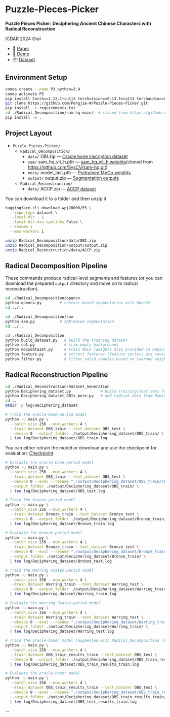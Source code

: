 # Puzzle-Pieces-Picker

**Puzzle Pieces Picker: Deciphering Ancient Chinese Characters with Radical Reconstruction**

ICDAR 2024 Oral
- 📄 [Paper](https://arxiv.org/abs/2406.03019)
- 🧪 [Demo](http://vlrlabmonkey.xyz:7684)
- 📦 [Dataset](https://huggingface.co/datasets/wpj20000/P3)

## Environment Setup
```bash
conda create --name P3 python=3.9
conda activate P3
pip install torch==1.12.1+cu113 torchvision==0.13.1+cu113 torchaudio==0.12.1 --extra-index-url https://download.pytorch.org/whl/cu113
git clone https://github.com/Pengjie-W/Puzzle-Pieces-Picker.git
pip install -r requirements.txt
cd ./Radical_Decomposition/sam-hq-main/  # cloned from https://github.com/SysCV/sam-hq.git
pip install -e .
```

## Project Layout
- `Puzzle-Pieces-Picker/`
  - `Radical_Decomposition/`
    - `data/` OBI.zip — [Oracle bone inscription dataset](https://huggingface.co/datasets/wpj20000/P3/tree/main/Radical_Decomposition/data)
    - `sam/` sam_hq_vit_h.pth — [sam_hq_vit_h weights](https://huggingface.co/datasets/wpj20000/P3/tree/main/Radical_Decomposition/sam)(cloned from https://github.com/SysCV/sam-hq.git)
    - `moco/` model_last.pth — [Pretrained MoCo weights](https://huggingface.co/datasets/wpj20000/P3/tree/main/Radical_Decomposition/moco)
    - `output/` output.zip — [Segmentation outputs](https://huggingface.co/datasets/wpj20000/P3/tree/main/Radical_Decomposition/output)
  - `Radical_Reconstruction/`
    - `data/` ACCP.zip — [ACCP dataset](https://huggingface.co/datasets/wpj20000/P3/tree/main/Radical_Reconstruction/data)

You can download it to a folder and then unzip it
```bash
huggingface-cli download wpj20000/P3 \
  --repo-type dataset \
  --local-dir . \
  --local-dir-use-symlinks False \
  --resume \
  --max-workers 1

unzip Radical_Decomposition/data/OBI.zip
unzip Radical_Decomposition/output/output.zip
unzip Radical_Reconstruction/data/ACCP.zip

```
## Radical Decomposition Pipeline
These commands produce radical-level segments and features (or you can download the prepared `output` directory and move on to radical reconstruction).

```bash
cd ./Radical_Decomposition/opencv
python opencv.py        # contour-based segmentation with OpenCV
cd ../..
```

```bash
cd ./Radical_Decomposition/sam
python sam.py           # SAM-based segmentation
cd ../..
```

```bash
cd ./Radical_Decomposition
python build_dataset.py   # build the training dataset
python cut.py             # trim empty backgrounds
python mocodataset.py     # train MoCo (weights also provided in Radical_Decomposition/moco)
python feature.py         # extract features (feature vectors are saved under output)
python filter.py          # filter valid samples based on learned weights
```

## Radical Reconstruction Pipeline

```bash
cd ./Radical_Reconstruction/Dataset_Generation
python Deciphering_dataset.py             # build training/test sets for different historical periods
python Deciphering_dataset_OBIs_more.py   # add radical data from Radical_Decomposition
cd ..
mkdir -p log/Deciphering_dataset
```


```bash
# Train the oracle-bone-period model
python -u main.py \
  --batch_size 256 --num_workers 4 \
  --train_dataset OBS_train --test_dataset OBS_test \
  --device 0 --output_folder ./output/Deciphering_dataset/OBS_train/ \
  | tee log/Deciphering_dataset/OBS_train.log
```
You can either retrain the model or download and use the checkpoint for evaluation: [Checkpoint](https://huggingface.co/datasets/wpj20000/P3/tree/main/Radical_Reconstruction/output)

```bash
# Evaluate the oracle-bone-period model
python -u main.py \
  --batch_size 256 --num_workers 4 \
  --train_dataset OBS_train --test_dataset OBS_test \
  --device 0 --eval --resume "./output/Deciphering_dataset/OBS_train/checkpoints/checkpoint_ep0099.pth" \
  --output_folder ./output/Deciphering_dataset/OBS_train/ \
  | tee log/Deciphering_dataset/OBS_test.log
```

```bash
# Train the bronze-period model
python -u main.py \
  --batch_size 256 --num_workers 4 \
  --train_dataset Bronze_train --test_dataset Bronze_test \
  --device 0 --output_folder ./output/Deciphering_dataset/Bronze_train/ \
  | tee log/Deciphering_dataset/Bronze_train.log
```

```bash
# Evaluate the bronze-period model
python -u main.py \
  --batch_size 256 --num_workers 4 \
  --train_dataset Bronze_train --test_dataset Bronze_test \
  --device 0 --eval --resume "./output/Deciphering_dataset/Bronze_train/checkpoints/checkpoint_ep0099.pth" \
  --output_folder ./output/Deciphering_dataset/Bronze_train/ \
  | tee log/Deciphering_dataset/Bronze_test.log
```

```bash
# Train the Warring States-period model
python -u main.py \
  --batch_size 256 --num_workers 4 \
  --train_dataset Warring_train --test_dataset Warring_test \
  --device 0 --output_folder ./output/Deciphering_dataset/Warring_train/ \
  | tee log/Deciphering_dataset/Warring_train.log
```

```bash
# Evaluate the Warring States-period model
python -u main.py \
  --batch_size 256 --num_workers 4 \
  --train_dataset Warring_train --test_dataset Warring_test \
  --device 0 --eval --resume "./output/Deciphering_dataset/Warring_train/checkpoints/checkpoint_ep0099.pth" \
  --output_folder ./output/Deciphering_dataset/Warring_train/ \
  | tee log/Deciphering_dataset/Warring_test.log
```

```bash
# Train the oracle-bone* model (augmented with Radical_Decomposition results)
python -u main.py \
  --batch_size 256 --num_workers 4 \
  --train_dataset OBS_train_results_train --test_dataset OBS_test \
  --device 0 --output_folder ./output/Deciphering_dataset/OBS_train_results_train/ \
  | tee log/Deciphering_dataset/OBS_train_results_train.log
```

```bash
# Evaluate the oracle-bone* model
python -u main.py \
  --batch_size 256 --num_workers 4 \
  --train_dataset OBS_train_results_train --test_dataset OBS_test \
  --device 0 --eval --resume "./output/Deciphering_dataset/OBS_train_results_train/checkpoints/checkpoint_ep0099.pth" \
  --output_folder ./output/Deciphering_dataset/OBS_train_results_train/ \
  | tee log/Deciphering_dataset/OBS_test_results_train.log
```
···